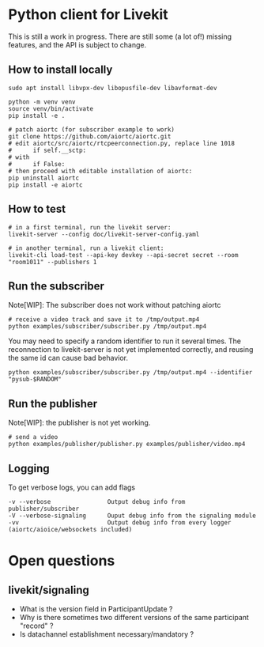 Python client for Livekit
=========================

This is still a work in progress. There are still some (a lot of!) missing features, and the API is subject to change.


How to install locally
----------------------

    sudo apt install libvpx-dev libopusfile-dev libavformat-dev

    python -m venv venv
    source venv/bin/activate
    pip install -e .
    
    # patch aiortc (for subscriber example to work)
    git clone https://github.com/aiortc/aiortc.git
    # edit aiortc/src/aiortc/rtcpeerconnection.py, replace line 1018
    #      if self.__sctp:
    # with
    #      if False:
    # then proceed with editable installation of aiortc:
    pip uninstall aiortc
    pip install -e aiortc


How to test
-----------

    # in a first terminal, run the livekit server:
    livekit-server --config doc/livekit-server-config.yaml

    # in another terminal, run a livekit client:
    livekit-cli load-test --api-key devkey --api-secret secret --room "room1011" --publishers 1

Run the subscriber
------------------

Note[WIP]:
    The subscriber does not work without patching aiortc


    # receive a video track and save it to /tmp/output.mp4
    python examples/subscriber/subscriber.py /tmp/output.mp4

You may need to specify a random identifier to run it several times.
The reconnection to livekit-server is not yet implemented correctly, and reusing the same id can cause bad behavior.


    python examples/subscriber/subscriber.py /tmp/output.mp4 --identifier "pysub-$RANDOM"

Run the publisher
-----------------

Note[WIP]: the publisher is not yet working.

    # send a video
    python examples/publisher/publisher.py examples/publisher/video.mp4


Logging
-------
To get verbose logs, you can add flags

    -v --verbose                Output debug info from publisher/subscriber
    -V --verbose-signaling      Ouput debug info from the signaling module
    -vv                         Output debug info from every logger (aiortc/aioice/websockets included)




Open questions
==============


livekit/signaling
-----------------

- What is the version field in ParticipantUpdate ?
- Why is there sometimes two different versions of the same participant "record" ?
- Is datachannel establishment necessary/mandatory ?


